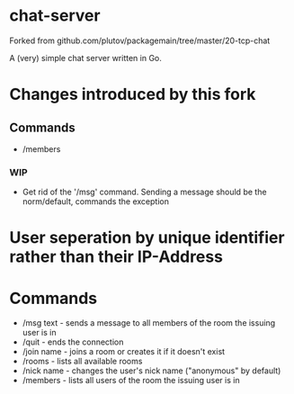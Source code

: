 # chat-server
Forked from github.com/plutov/packagemain/tree/master/20-tcp-chat

A (very) simple chat server written in Go.

# Changes introduced by this fork
## Commands
- /members
### WIP
- Get rid of the '/msg' command. Sending a message should be the norm/default, commands the exception
# User seperation by unique identifier rather than their IP-Address
# Commands
- /msg text - sends a message to all members of the room the issuing user is in
- /quit - ends the connection
- /join name - joins a room or creates it if it doesn't exist
- /rooms - lists all available rooms
- /nick name - changes the user's nick name ("anonymous" by default)
- /members - lists all users of the room the issuing user is in
